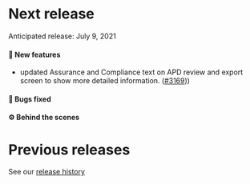 # Next release

Anticipated release: July 9, 2021

#### 🚀 New features

- updated Assurance and Compliance text on APD review and export screen to show more detailed information. ([#3169]))

#### 🐛 Bugs fixed


#### ⚙️ Behind the scenes



# Previous releases

See our [release history](https://github.com/CMSgov/eAPD/releases)

[#3169]: https://github.com/CMSgov/eAPD/issues/3169
